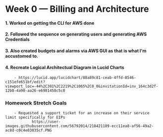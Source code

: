 # Week 0 — Billing and Architecture

#### 1. Worked on getting the CLI for AWS done

#### 2. Followed the sequence on generating users and generating AWS Credentials

#### 3. Also created budgets and alarms via AWS GUI as that is what I'm accustomed to.

#### 4. Recreate Logical Architectual Diagram in Lucid Charts
        - https://lucid.app/lucidchart/88a89c81-ceab-4ffd-8546-c151efe651bf/edit?viewport_loc=-44%2C301%2C2219%2C1065%2C0_0&invitationId=inv_164c3d2f-12b0-4a90-aa26-e6981458c5c0


### Homework Stretch Goals
        - Requested a support ticket for an increase on their service limit specifically for EIPs
                https://user-images.githubusercontent.com/56792014/218421189-ecc11ea8-af56-49a2-ac8d-c0c4e03035cf.PNG
